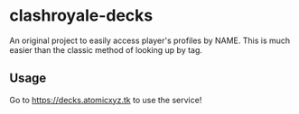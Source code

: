 # clashroyale-decks
An original project to easily access player's profiles by NAME. This is much easier than the classic method of looking up by tag.

## Usage
Go to https://decks.atomicxyz.tk to use the service!
